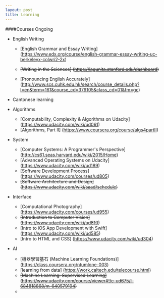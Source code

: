 ```yaml
---
layout: post
title: Learning
---
```

####Courses Ongoing
  * English Writing 
       - [English Grammar and Essay Writing] (https://www.edx.org/course/english-grammar-essay-writing-uc-berkeleyx-colwri2-2x)
       
       - ~~[Writing in the Sciences] (https://lagunita.stanford.edu/dashboard)~~

       - [Pronouncing English Accurately] (http://www.scs.cuhk.edu.hk/search/course_details.php?l=en&term=161&course_cd=379105&class_cd=01&fm=gc)

  *  Cantonese learning 
   

  * Algorithms
     - [Computability, Complexity & Algorithms on Udacity] (https://www.udacity.com/wiki/ud061) 
     - [Algorithms, Part II] (https://www.coursera.org/course/algs4partII)  

  * System  
     - [Computer Systems: A Programmer's Perspective] (http://cs61.seas.harvard.edu/wiki/2015/Home)
     - [Advanced Operating Systems on Udacity] (https://www.udacity.com/wiki/ud189) 
     - [Software Development Process] (https://www.udacity.com/courses/ud805)
     - ~~[Software Architecture and Design] (https://www.udacity.com/wiki/saad/schedule)~~

  * Interface
     - [Computational Photography] (https://www.udacity.com/courses/ud955)
     - ~~[Introduction to Computer Vision] (https://www.udacity.com/wiki/ud810)~~
     - [Intro to iOS App Development with Swift] (https://www.udacity.com/wiki/ud585)
     - [Intro to HTML and CSS] (https://www.udacity.com/wiki/ud304)
 
  * AI
     - [機器學習基石 (Machine Learning Foundations)] (https://class.coursera.org/ntumlone-003)
     - [learning from data] (https://work.caltech.edu/telecourse.html)
     - ~~[Machine Learning: Supervised Learning] (https://www.udacity.com/course/viewer#!/c-ud675/l-684818868/m-640579194)~~
     - 




